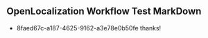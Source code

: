 ## OpenLocalization Workflow Test MarkDown
* 8faed67c-a187-4625-9162-a3e78e0b50fe thanks!

<!--HONumber=Aug16_HO4-->



